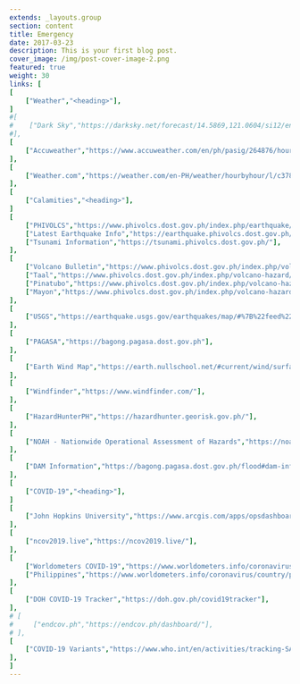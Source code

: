 ```yaml
---
extends: _layouts.group
section: content
title: Emergency
date: 2017-03-23
description: This is your first blog post.
cover_image: /img/post-cover-image-2.png
featured: true
weight: 30
links: [
[
    ["Weather","<heading>"],
]
#[
#    ["Dark Sky","https://darksky.net/forecast/14.5869,121.0604/si12/en"],
#],
[
    ["Accuweather","https://www.accuweather.com/en/ph/pasig/264876/hourly-weather-forecast/264876"],
],
[
    ["Weather.com","https://weather.com/en-PH/weather/hourbyhour/l/c3784b13635e8dc4653bad5703d3c7590317cc43475d6bbbd94809d9e30ec8fe"],
],
[
    ["Calamities","<heading>"],
]
[
    ["PHIVOLCS","https://www.phivolcs.dost.gov.ph/index.php/earthquake/earthquake-information3"],
    ["Latest Earthquake Info","https://earthquake.phivolcs.dost.gov.ph/"],
    ["Tsunami Information","https://tsunami.phivolcs.dost.gov.ph/"],
],
[
    ["Volcano Bulletin","https://www.phivolcs.dost.gov.ph/index.php/volcano-hazard/volcano-bulletin2"],
    ["Taal","https://www.phivolcs.dost.gov.ph/index.php/volcano-hazard/volcano-bulletin2/taal-volcano"],
    ["Pinatubo","https://www.phivolcs.dost.gov.ph/index.php/volcano-hazard/volcano-bulletin2/pinatubo-volcano"],
    ["Mayon","https://www.phivolcs.dost.gov.ph/index.php/volcano-hazard/volcano-bulletin2/mayon-volcano"],
],
[
    ["USGS","https://earthquake.usgs.gov/earthquakes/map/#%7B%22feed%22%3A%2230day_sig%22%2C%22search%22%3Anull%2C%22listFormat%22%3A%22default%22%2C%22sort%22%3A%22newest%22%2C%22basemap%22%3A%22terrain%22%2C%22autoUpdate%22%3Atrue%2C%22restrictListToMap%22%3Afalse%2C%22timeZone%22%3A%22utc%22%2C%22mapposition%22%3A%5B%5B-78.49055166160312%2C74.8828125%5D%2C%5B78.42019327591201%2C325.1953125%5D%5D%2C%22overlays%22%3A%7B%22plates%22%3Atrue%7D%2C%22viewModes%22%3A%7B%22map%22%3Atrue%2C%22list%22%3Atrue%2C%22settings%22%3Afalse%2C%22help%22%3Afalse%7D%7D"],
],
[
    ["PAGASA","https://bagong.pagasa.dost.gov.ph"],
],
[
    ["Earth Wind Map","https://earth.nullschool.net/#current/wind/surface/level/orthographic=119.43,12.98,1301/loc=121.040,14.550"],
],
[
    ["Windfinder","https://www.windfinder.com/"],
],
[
    ["HazardHunterPH","https://hazardhunter.georisk.gov.ph/"],
],
[
    ["NOAH - Nationwide Operational Assessment of Hazards","https://noah.up.edu.ph/"],
],
[
    ["DAM Information","https://bagong.pagasa.dost.gov.ph/flood#dam-information"],
],
[
    ["COVID-19","<heading>"],
]
[
    ["John Hopkins University","https://www.arcgis.com/apps/opsdashboard/index.html#/bda7594740fd40299423467b48e9ecf6"],
],
[
    ["ncov2019.live","https://ncov2019.live/"],
],
[
    ["Worldometers COVID-19","https://www.worldometers.info/coronavirus/"],
    ["Philippines","https://www.worldometers.info/coronavirus/country/philippines/"],
],
[
    ["DOH COVID-19 Tracker","https://doh.gov.ph/covid19tracker"],
],
# [
#     ["endcov.ph","https://endcov.ph/dashboard/"],
# ],
[
    ["COVID-19 Variants","https://www.who.int/en/activities/tracking-SARS-CoV-2-variants/"],
],
]
---
```

